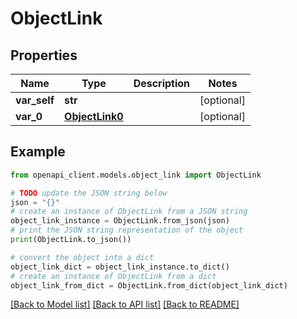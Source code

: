 # ObjectLink


## Properties

Name | Type | Description | Notes
------------ | ------------- | ------------- | -------------
**var_self** | **str** |  | [optional] 
**var_0** | [**ObjectLink0**](ObjectLink0.md) |  | [optional] 

## Example

```python
from openapi_client.models.object_link import ObjectLink

# TODO update the JSON string below
json = "{}"
# create an instance of ObjectLink from a JSON string
object_link_instance = ObjectLink.from_json(json)
# print the JSON string representation of the object
print(ObjectLink.to_json())

# convert the object into a dict
object_link_dict = object_link_instance.to_dict()
# create an instance of ObjectLink from a dict
object_link_from_dict = ObjectLink.from_dict(object_link_dict)
```
[[Back to Model list]](../README.md#documentation-for-models) [[Back to API list]](../README.md#documentation-for-api-endpoints) [[Back to README]](../README.md)


